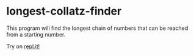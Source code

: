 # longest-collatz-finder
This program will find the longest chain of numbers that can be reached from a starting number.

Try on [repl.it!](https://replit.com/@noyandogane/longest-collatz-finder?v=1)
